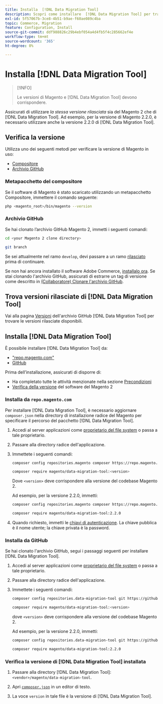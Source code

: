 ```yaml
---
title: Installa  [!DNL Data Migration Tool]
description: Scopri come installare  [!DNL Data Migration Tool] per trasferire i dati tra il Magento 1 e il Magento 2.
exl-id: 5f57067b-3ce8-4b51-b9ae-f60ae089c4ba
topic: Commerce, Migration
feature: Configuration, Install
source-git-commit: ddf988826c29b4ebf054a4d4fb5f4c285662ef4e
workflow-type: tm+mt
source-wordcount: '365'
ht-degree: 0%

---
```


# Installa [!DNL Data Migration Tool]

>[!INFO]
>
>Le versioni di Magento e [!DNL Data Migration Tool] devono corrispondere.


Assicurati di utilizzare *la stessa versione rilasciata* sia del Magento 2 che di [!DNL Data Migration Tool]. Ad esempio, per la versione di Magento 2.2.0, è necessario utilizzare anche la versione 2.2.0 di [!DNL Data Migration Tool].

## Verifica la versione

Utilizza uno dei seguenti metodi per verificare la versione di Magento in uso:

- [Compositore](#composer-metapackage)
- [Archivio GitHub](#github-repository)

### Metapacchetto del compositore

Se il software di Magento è stato scaricato utilizzando un metapacchetto Compositore, immettere il comando seguente:

```bash
php <magento_root>/bin/magento --version
```

### Archivio GitHub

Se hai clonato l’archivio GitHub Magento 2, immetti i seguenti comandi:

```bash
cd <your Magento 2 clone directory>
```

```bash
git branch
```

Se sei attualmente nel ramo `develop`, devi passare a un ramo [rilasciato](https://developer.adobe.com/commerce/contributor/guides/install/change-version/) prima di continuare.

Se non hai ancora installato il software Adobe Commerce, [installalo ora](../../installation/prerequisites/commerce.md).
Se stai clonando l&#39;archivio GitHub, assicurati di estrarre un tag di versione come descritto in [(Collaboratore) Clonare l&#39;archivio GitHub](https://developer.adobe.com/commerce/contributor/guides/install/clone-repository/).

## Trova versioni rilasciate di [!DNL Data Migration Tool]

Vai alla pagina [Versioni](https://github.com/magento/data-migration-tool/releases) dell&#39;archivio GitHub [!DNL Data Migration Tool] per trovare le versioni rilasciate disponibili.

## Installa [!DNL Data Migration Tool]

È possibile installare [!DNL Data Migration Tool] da:

- [&quot;repo.magento.com&quot;](#install-from-repomagentocom)
- [GitHub](#install-from-github)

Prima dell’installazione, assicurati di disporre di:

- Ha completato tutte le attività menzionate nella sezione [Precondizioni](prerequisites.md)
- [Verifica della versione](install.md#check-your-version) del software del Magento 2

### Installa da `repo.magento.com`

Per installare [!DNL Data Migration Tool], è necessario aggiornare `composer.json` nella directory di installazione radice del Magento per specificare il percorso del pacchetto [!DNL Data Migration Tool].

1. Accedi al server applicazioni come [proprietario del file system](../../installation/prerequisites/file-system/overview.md) o passa a tale proprietario.
1. Passare alla directory radice dell&#39;applicazione.
1. Immettete i seguenti comandi:

   ```bash
   composer config repositories.magento composer https://repo.magento.com
   ```

   ```bash
   composer require magento/data-migration-tool:<version>
   ```

   Dove `<version>` deve corrispondere alla versione del codebase Magento 2.

   Ad esempio, per la versione 2.2.0, immetti:

   ```bash
   composer config repositories.magento composer https://repo.magento.com
   ```

   ```bash
   composer require magento/data-migration-tool:2.2.0
   ```

1. Quando richiesto, immetti le [chiavi di autenticazione](../../installation/prerequisites/authentication-keys.md). La chiave pubblica è il nome utente; la chiave privata è la password.

### Installa da GitHub

Se hai clonato l&#39;archivio GitHub, segui i passaggi seguenti per installare [!DNL Data Migration Tool].

1. Accedi al server applicazioni come [proprietario del file system](../../installation/prerequisites/file-system/overview.md) o passa a tale proprietario.
1. Passare alla directory radice dell&#39;applicazione.
1. Immettete i seguenti comandi:

   ```bash
   composer config repositories.data-migration-tool git https://github.com/magento/data-migration-tool
   ```

   ```bash
   composer require magento/data-migration-tool:<version>
   ```

   dove `<version>` deve corrispondere alla versione del codebase Magento 2.

   Ad esempio, per la versione 2.2.0, immetti:

   ```bash
   composer config repositories.data-migration-tool git https://github.com/magento/data-migration-tool
   ```

   ```bash
   composer require magento/data-migration-tool:2.2.0
   ```

### Verifica la versione di [!DNL Data Migration Tool] installata

1. Passare alla directory [!DNL Data Migration Tool]: `<vendor>/magento/data-migration-tool`.

1. Apri [`composer.json`](https://github.com/magento/data-migration-tool/blob/2.4/composer.json) in un editor di testo.

1. La voce `version` in tale file è la versione di [!DNL Data Migration Tool].
